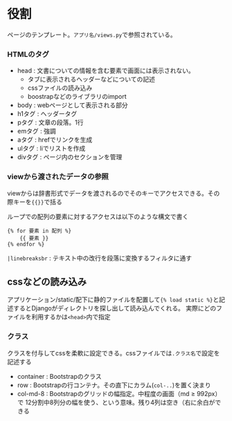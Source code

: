 # 役割
ページのテンプレート。`アプリ名/views.py`で参照されている。

### HTMLのタグ
- head : 文書についての情報を含む要素で画面には表示されない。
    - タブに表示されるヘッダーなどについての記述
    - cssファイルの読み込み
    - boostrapなどのライブラリのimport
- body : webページとして表示される部分
- h1タグ : ヘッダータグ
- pタグ : 文章の段落。1行
- emタグ : 強調
- aタグ : hrefでリンクを生成
- ulタグ : liでリストを作成
- divタグ : ページ内のセクションを管理

### viewから渡されたデータの参照
viewからは辞書形式でデータを渡されるのでそのキーでアクセスできる。その際キーを`{{}}`で括る

ループでの配列の要素に対するアクセスは以下のような構文で書く
```
{% for 要素 in 配列 %}
    {{ 要素 }}
{% endfor %}
```

`|linebreaksbr` : テキスト中の改行を段落に変換するフィルタに通す

## cssなどの読み込み
アプリケーション/static/配下に静的ファイルを配置して`{% load static %}`と記述するとDjangoがディレクトリを探し出して読み込んでくれる。
実際にどのファイルを利用するかは`<head>`内で指定

### クラス
クラスを付与してcssを柔軟に設定できる。cssファイルでは`.クラス名`で設定を記述する
- container : Bootstrapのクラス
- row : Bootstrapの行コンテナ。その直下にカラム(`col-..`)を置く決まり
- col-md-8 : Bootstrapのグリッドの幅指定。中程度の画面（md ≥ 992px）で 12分割中8列分の幅を使う、という意味。残り4列は空き（右に余白ができる